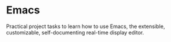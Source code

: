 # Emacs

Practical project tasks to learn how to use Emacs, the extensible, customizable, self-documenting real-time display editor.